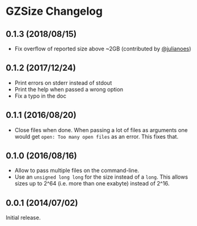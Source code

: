 # GZSize Changelog

## 0.1.3 (2018/08/15)

* Fix overflow of reported size above ~2GB (contributed by [@julianoes][])

[@julianoes]: https://github.com/julianoes

## 0.1.2 (2017/12/24)

* Print errors on stderr instead of stdout
* Print the help when passed a wrong option
* Fix a typo in the doc

## 0.1.1 (2016/08/20)

* Close files when done. When passing a lot of files as arguments one would get
  `open: Too many open files` as an error. This fixes that.

## 0.1.0 (2016/08/16)

* Allow to pass multiple files on the command-line.
* Use an `unsigned long long` for the size instead of a `long`. This allows
  sizes up to 2^64 (i.e. more than one exabyte) instead of 2^16.

## 0.0.1 (2014/07/02)

Initial release.
